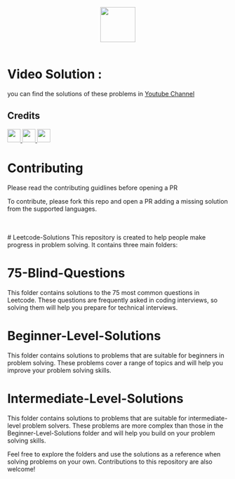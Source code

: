 
<p align="center">
  <a  href="https://leetcode.com">
    <img height=80 src="https://assets.leetcode.com/static_assets/public/webpack_bundles/images/logo-dark.e99485d9b.svg">
  </a>
  <br>
  <br>
</p>


# Video Solution :
you can find the solutions of these problems in [Youtube Channel](https://www.youtube.com/channel/UCrV50aw4_UrS3yF89aaybJQ)

## Credits

<a href="https://github.com/MohamedAboElsaud">
  <img src="https://avatars.githubusercontent.com/u/80965441?v=4" width=30px, height=30px,border-radius=50%/>
</a><a href="https://github.com/MohamedSamehMohamed">
  <img src="https://avatars.githubusercontent.com/u/32108759?v=4" width=30px, height=30px,border-radius=50%/>
</a><a href="https://github.com/Noureldien334">
  <img src="https://avatars.githubusercontent.com/u/49589347?v=4" width=30px, height=30px,border-radius=50%/>
</a>

# Contributing
Please read the contributing guidlines before opening a PR

To contribute, please fork this repo and open a PR adding a missing solution from the supported languages.

 <br>
 <br>
# Leetcode-Solutions
This repository is created to help people make progress in problem solving. It contains three main folders:

# 75-Blind-Questions
This folder contains solutions to the 75 most common questions in Leetcode. These questions are frequently asked in coding interviews, so solving them will help you prepare for technical interviews.

# Beginner-Level-Solutions
This folder contains solutions to problems that are suitable for beginners in problem solving. These problems cover a range of topics and will help you improve your problem solving skills.

# Intermediate-Level-Solutions
This folder contains solutions to problems that are suitable for intermediate-level problem solvers. These problems are more complex than those in the Beginner-Level-Solutions folder and will help you build on your problem solving skills.

Feel free to explore the folders and use the solutions as a reference when solving problems on your own. Contributions to this repository are also welcome!



